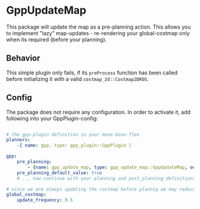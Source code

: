 # GppUpdateMap

This package will update the map as a pre-planning action.
This allows you to implement "lazy" map-updates - re-rendering your global-costmap only when its required (before your planning).


## Behavior

This simple plugin only fails, if its `preProcess` function has been called before initializing it with a valid `costmap_2d::Costmap2DROS`.

## Config

The package does not require any configuration.
In order to activate it, add following into your GppPlugin-config:

```yaml

# the gpp-plugin definition in your move-base-flex
planners:
    -{ name: gpp, type: gpp_plugin::GppPlugin }

gpp:
    pre_planning:
        - {name: gpp_update_map, type: gpp_update_map::GppUpdateMap, on_failure_break: false}
    pre_planning_default_value: true
    # ... now continue with your planning and post_planning definitions

# since we are always updating the costmap before plannig we may reduce the global-costmap update-frequency. You cannot set the update-frequency to zero however, until https://github.com/ros-planning/navigation/pull/1072 is released.
global_costmap:
    update_frequency: 0.5
```